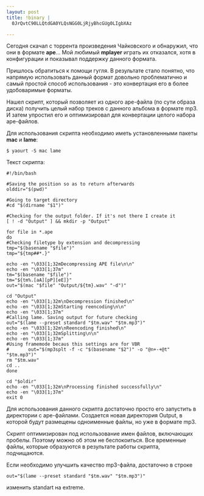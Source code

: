 ```yaml
--- 
layout: post
title: !binary |
  0JrQvtC90LLQtdGA0YLQsNGG0LjRjyBhcGUg0LIgbXAz

---
```

Сегодня скачал с торрента произведения Чайковского и обнаружил, что они в формате <strong>ape</strong>... Мой любимый <strong>mplayer</strong> играть их отказался, хотя в конфигурации и показывал поддержку данного формата.

Пришлось обратиться к помощи гугля. В результате стало понятно, что напрямую использовать данный формат довольно проблематично и самый простой способ использования - это конвертация его в более удобоваримые форматы.

Нашел скрипт, который позволяет из одного ape-файла (по сути образа диска) получить целый набор треков с данного альбома в формате mp3. И затем упростил его и оптимизировал для конвертации целого набора ape-файлов.
<!--more-->
Для использования скрипта необходимо иметь установленными пакеты <strong>mac</strong> и <strong>lame</strong>:
<pre><code>$ yaourt -S mac lame</code></pre>

Текст скрипта:
<pre><code>#!/bin/bash

#Saving the position so as to return afterwards
olddir="$(pwd)"

#Going to target directory
#cd "$(dirname "$1")"

#Checking for the output folder. If it's not there I create it
[ ! -d "Output" ] &amp;&amp; mkdir -p "Output"

for file in *.ape
do
#Checking filetype by extension and decompressing
tmp="$(basename "$file")"
tmp="$&#123;tmp##*.}"

echo -en "\033[1;32mDecompressing APE file\n\n"
echo -en "\033[1;37m"
tm="$(basename "$file")"
tm="$&#123;tm%.[aA][pP][eE]}"
out="$(mac "$file" "Output/$&#123;tm}.wav" "-d")" 

cd "Output"
echo -en "\033[1;32m\nDecompression finished\n"
echo -en "\033[1;32mStarting reencoding\n\n"
echo -en "\033[1;37m"
#Calling lame. Saving output for future checking
out="$(lame --preset standard "$tm.wav" "$tm.mp3")"
echo -en "\033[1;32m\nReencoding finished\n"
echo -en "\033[1;32mSplitting\n\n"
echo -en "\033[1;37m"
#Using framemode becaus this settings are for VBR
#       out="$(mp3splt -f -c "$(basename "$2")" -o "@n+-+@t" "$tm.mp3")"
rm "$tm.wav"
cd ..
done

cd "$oldir"
echo -en "\033[1;32m\nProcessing finished successfully\n"
echo -en "\033[1;37m"
exit 0</code></pre>

Для использования данного скрипта достаточно просто его запустить в директории с ape-файлами. Создается новая директория Output, в которой будут размещены одноименные файлы, но уже в формате mp3.

Скрипт оптимизирован под использование имен файлов, включающих пробелы. Поэтому можно об этом не беспокоиться. Все временные файлы, которые образуются в результате работы скрипта, подчищаются.

Если необходимо улучшить качество mp3-файла, достаточно в строке
<pre><code>out="$(lame --preset standard "$tm.wav" "$tm.mp3")"</code></pre>

изменить standart на extreme.
